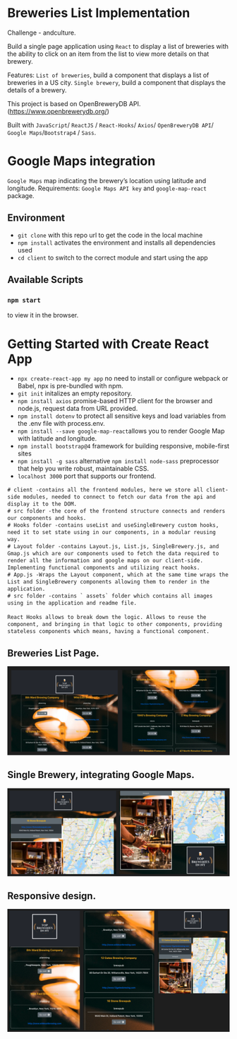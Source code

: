# Breweries List Implementation

Challenge - andculture.

Build a single page application using `React` to display a list of breweries with the ability to click on an item from the list to view more details on that brewery.

Features:
`List of breweries`, build a component that displays a list of breweries in a US city.
`Single brewery`, build a component that displays the details of a brewery.

This project is based on OpenBreweryDB API. (https://www.openbrewerydb.org/)

Built with `JavaScript`/ `ReactJS` / `React-Hooks`/ `Axios`/ `OpenBreweryDB API`/ `Google Maps`/`Bootstrap4` / `Sass`.

# Google Maps integration

`Google Maps` map indicating the brewery’s location using latitude and longitude.
Requirements: `Google Maps API key` and `google-map-react` package.

## Environment

- `git clone` with this repo url to get the code in the local machine
- `npm install` activates the environment and installs all dependencies used
- `cd client` to switch to the correct module and start using the app

## Available Scripts

### `npm start`

to view it in the browser.

# Getting Started with Create React App

- `npx create-react-app my app` no need to install or configure webpack or Babel, npx is pre-bundled with npm.
- `git init` initalizes an empty repository.
- `npm install axios` promise-based HTTP client for the browser and node.js, request data from URL provided.
- `npm install dotenv` to protect all sensitive keys and load variables from the .env file with process.env.
- `npm install --save google-map-react`allows you to render Google Map with latitude and longitude.
- `npm install bootstrap@4` framework for building responsive, mobile-first sites
- `npm install -g sass` alternative `npm install node-sass` preprocessor that help you write robust, maintainable CSS.
- `localhost 3000` port that supports our frontend.

```
# client -contains all the frontend modules, here we store all client-side modules, needed to connect to fetch our data from the api and display it to the DOM.
# src folder -the core of the frontend structure connects and renders our components and hooks.
# Hooks folder -contains useList and useSingleBrewery custom hooks, need it to set state using in our components, in a modular reusing way.
# Layout folder -contains Layout.js, List.js, SingleBrewery.js, and Gmap.js which are our components used to fetch the data required to render all the information and google maps on our client-side. Implementing functional components and utilizing react hooks.
# App.js -Wraps the Layout component, which at the same time wraps the List and SingleBrewery components allowing them to render in the application.
# src folder -contains ` assets` folder which contains all images using in the application and readme file.

React Hooks allows to break down the logic. Allows to reuse the component, and bringing in that logic to other components, providing stateless components which means, having a functional component.

```

## Breweries List Page.

![](/client/src/assets/home_page_top&scroll.png)

## Single Brewery, integrating Google Maps.

![](/client/src/assets/single_brewery_top&scroll.png)

## Responsive design.

![](/client/src/assets/responsive_design_allPages.png)
